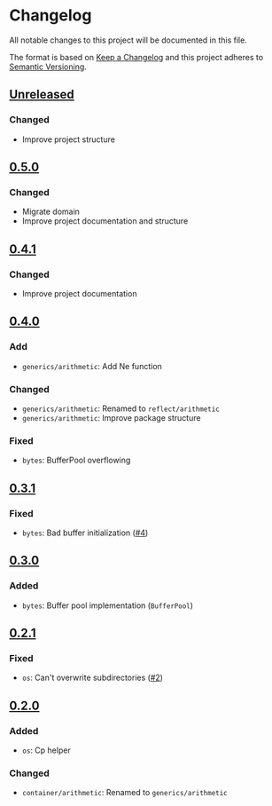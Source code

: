 # Changelog

All notable changes to this project will be documented in this file.

The format is based on [Keep a Changelog](http://keepachangelog.com/en/1.0.0/)
and this project adheres to [Semantic Versioning](http://semver.org/spec/v2.0.0.html).

[Unreleased]: https://github.com/ntrrg/ntgo/compare/v0.5.0...master
## [Unreleased][]

### Changed

* Improve project structure

[0.5.0]: https://github.com/ntrrg/ntgo/compare/v0.4.1...v0.5.0
## [0.5.0][]

### Changed

* Migrate domain
* Improve project documentation and structure

[0.4.1]: https://github.com/ntrrg/ntgo/compare/v0.4.0...v0.4.1
## [0.4.1][]

### Changed

* Improve project documentation

[0.4.0]: https://github.com/ntrrg/ntgo/compare/v0.3.1...v0.4.0
## [0.4.0][]

### Add

* `generics/arithmetic`: Add Ne function

### Changed

* `generics/arithmetic`: Renamed to `reflect/arithmetic`
* `generics/arithmetic`: Improve package structure

### Fixed

* `bytes`: BufferPool overflowing

[0.3.1]: https://github.com/ntrrg/ntgo/compare/v0.3.0...v0.3.1
## [0.3.1][]

### Fixed

* `bytes`: Bad buffer initialization ([#4](https://github.com/ntrrg/ntgo/issues/4))

[0.3.0]: https://github.com/ntrrg/ntgo/compare/v0.2.1...v0.3.0
## [0.3.0][]

### Added

* `bytes`: Buffer pool implementation (`BufferPool`)

[0.2.1]: https://github.com/ntrrg/ntgo/compare/v0.2.0...v0.2.1
## [0.2.1][]

### Fixed

* `os`: Can't overwrite subdirectories ([#2](https://github.com/ntrrg/ntgo/issues/2))

[0.2.0]: https://github.com/ntrrg/ntgo/compare/v0.1.0...v0.2.0
## [0.2.0][]

### Added

* `os`: Cp helper

### Changed

* `container/arithmetic`: Renamed to `generics/arithmetic`

